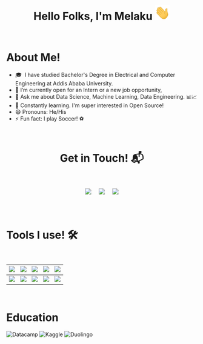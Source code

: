 <h1 align="center">Hello Folks, I'm Melaku <a> <img src="wave.gif"  width="40px"/></h1>
<Br>
<h1>About Me! </h1>

- 🎓 &nbsp;I have studied Bachelor's Degree in Electrical and Computer Engineering at Addis Ababa University.
- 🔭 I’m currently open for an Intern or a new job opportunity,
- 💬  Ask me about Data Science, Machine Learning, Data Engineering. 📊📈
- 🏫 Constantly learning. I'm super interested in Open Source!
- 😄 Pronouns: He/His
- ⚡ Fun fact: I play Soccer! ⚽       
  
<Br>
<h1 align="center">Get in Touch! 📬</h1>
<Br>
<p align="center">
<a href="https://www.linkedin.com/in/melaku-a-mekonnen-" target="blank"><img align="center" src="https://img.shields.io/badge/Melaku Mekonnen-0077B5?style=for-the-badge&logo=linkedin&logoColor=white" /></a> &nbsp;&nbsp;&nbsp;  <a href="mailto:melakuandarge100@gmail.com" target="blank"><img align="center" src="https://img.shields.io/badge/gmail-D14836?style=for-the-badge&logo=gmail&logoColor=white" /></a>    &nbsp;&nbsp;&nbsp;       <a href="https://github.com/Melak2017" target="blank"><img align="center" src="https://img.shields.io/badge/Melak2017-100000?style=for-the-badge&logo=github&logoColor=white" /></a>
</p>
<Br> 
<Br>

<h1>Tools I use! 🛠️</h1>
<Br>
 
|![](https://img.shields.io/badge/Python-FFD43B?style=for-the-badge&logo=python&logoColor=darkgreen)|![](https://img.shields.io/badge/TensorFlow-FF6F00?style=for-the-badge&logo=TensorFlow&logoColor=white)|![](https://img.shields.io/badge/scikit_learn-F7931E?style=for-the-badge&logo=scikit-learn&logoColor=white)|![](https://img.shields.io/badge/Keras-D00000?style=for-the-badge&logo=Keras&logoColor=white)|![](https://img.shields.io/badge/Jupyter-F37626.svg?&style=for-the-badge&logo=Jupyter&logoColor=white)|
|---|---|---|---|---|
|![](https://img.shields.io/badge/conda-342B029.svg?&style=for-the-badge&logo=anaconda&logoColor=white)|![](https://img.shields.io/badge/Pandas-2C2D72?style=for-the-badge&logo=pandas&logoColor=white)|![](https://img.shields.io/badge/Numpy-777BB4?style=for-the-badge&logo=numpy&logoColor=white)|![](https://img.shields.io/badge/Plotly-239120?style=for-the-badge&logo=plotly&logoColor=white)|![](https://img.shields.io/badge/And%20More!-yellow?style=for-the-badge)|
  <Br>
<h1>Education</h1>

![Datacamp](https://img.shields.io/badge/Datacamp-05192D?style=for-the-badge&logo=datacamp&logoColor=03E860)
![Kaggle](https://img.shields.io/badge/Kaggle-035a7d?style=for-the-badge&logo=kaggle&logoColor=white)
![Duolingo](https://img.shields.io/badge/Duolingo-%234DC730.svg?style=for-the-badge&logo=Duolingo&logoColor=white)

